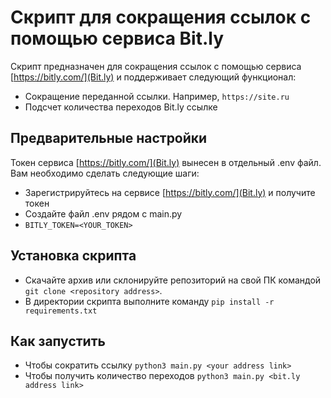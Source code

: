 # Скрипт для сокращения ссылок с помощью сервиса Bit.ly
Скрипт предназначен для сокращения ссылок с помощью сервиса [https://bitly.com/](Bit.ly) и поддерживает следующий функционал:
- Сокращение переданной ссылки. Например, `https://site.ru`
- Подсчет количества переходов Bit.ly ссылке

## Предварительные настройки
Токен сервиса [https://bitly.com/](Bit.ly) вынесен в отдельный .env файл. Вам необходимо сделать следующие шаги:
- Зарегистрируйтесь на сервисе [https://bitly.com/](Bit.ly) и получите токен
- Создайте файл .env рядом с main.py
- `BITLY_TOKEN=<YOUR_TOKEN>`

## Установка скрипта 
- Скачайте архив или склонируйте репозиторий на свой ПК командой `git clone <repository address>`.
- В директории скрипта выполните команду `pip install -r requirements.txt`

## Как запустить
- Чтобы сократить ссылку `python3 main.py <your address link>`
- Чтобы получить количество переходов `python3 main.py <bit.ly address link>`